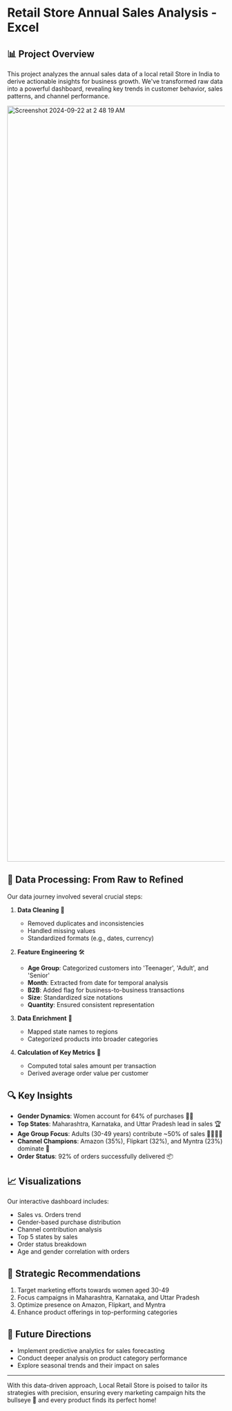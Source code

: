 # Retail Store Annual Sales Analysis - Excel

## 📊 Project Overview

This project analyzes the annual sales data of a local retail Store in India to derive actionable insights for business growth. We've transformed raw data into a powerful dashboard, revealing key trends in customer behavior, sales patterns, and channel performance.

<img width="1746" alt="Screenshot 2024-09-22 at 2 48 19 AM" src="https://github.com/user-attachments/assets/54e3af99-552d-4056-bad4-eb7cdaf927ce">

## 🧹 Data Processing: From Raw to Refined

Our data journey involved several crucial steps:

1. **Data Cleaning** 🧼
   - Removed duplicates and inconsistencies
   - Handled missing values
   - Standardized formats (e.g., dates, currency)

2. **Feature Engineering** 🛠️
   - **Age Group**: Categorized customers into 'Teenager', 'Adult', and 'Senior'
   - **Month**: Extracted from date for temporal analysis
   - **B2B**: Added flag for business-to-business transactions
   - **Size**: Standardized size notations
   - **Quantity**: Ensured consistent representation

3. **Data Enrichment** 🌟
   - Mapped state names to regions
   - Categorized products into broader categories

4. **Calculation of Key Metrics** 🧮
   - Computed total sales amount per transaction
   - Derived average order value per customer

## 🔍 Key Insights

- **Gender Dynamics**: Women account for 64% of purchases 👩‍🛍️
- **Top States**: Maharashtra, Karnataka, and Uttar Pradesh lead in sales 🏆
- **Age Group Focus**: Adults (30-49 years) contribute ~50% of sales 👨‍👩‍👧‍👦
- **Channel Champions**: Amazon (35%), Flipkart (32%), and Myntra (23%) dominate 🛒
- **Order Status**: 92% of orders successfully delivered 📦

## 📈 Visualizations

Our interactive dashboard includes:
- Sales vs. Orders trend
- Gender-based purchase distribution
- Channel contribution analysis
- Top 5 states by sales
- Order status breakdown
- Age and gender correlation with orders

## 🎯 Strategic Recommendations

1. Target marketing efforts towards women aged 30-49
2. Focus campaigns in Maharashtra, Karnataka, and Uttar Pradesh
3. Optimize presence on Amazon, Flipkart, and Myntra
4. Enhance product offerings in top-performing categories

## 🚀 Future Directions

- Implement predictive analytics for sales forecasting
- Conduct deeper analysis on product category performance
- Explore seasonal trends and their impact on sales

---

With this data-driven approach, Local Retail Store is poised to tailor its strategies with precision, ensuring every marketing campaign hits the bullseye 🎯 and every product finds its perfect home!
